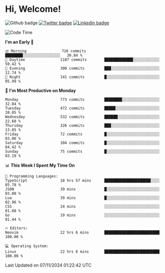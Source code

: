   # Hi, Welcome!
  ![Github badge](https://img.shields.io/github/followers/kraken-afk.svg?style=social&label=Follow&maxAge=2592000)
  [![Twitter badge](https://img.shields.io/badge/-Twitter-00acee?style=flat-square&logo=Twitter&logoColor=white)](https://twitter.com/trshppl)
  [![Linkedin badge](https://img.shields.io/badge/LinkedIn-0077B5?style=flat-square&logo=linkedin&logoColor=white)](https://www.linkedin.com/in/noveanrer)
<!--START_SECTION:waka-->
![Code Time](http://img.shields.io/badge/Code%20Time-410%20hrs%2055%20mins-blue)

**I'm an Early 🐤** 

```text
🌞 Morning                726 commits         ████████░░░░░░░░░░░░░░░░░   30.84 % 
🌆 Daytime                1187 commits        █████████████░░░░░░░░░░░░   50.42 % 
🌃 Evening                300 commits         ███░░░░░░░░░░░░░░░░░░░░░░   12.74 % 
🌙 Night                  141 commits         █░░░░░░░░░░░░░░░░░░░░░░░░   05.99 % 
```
📅 **I'm Most Productive on Monday** 

```text
Monday                   773 commits         ████████░░░░░░░░░░░░░░░░░   32.84 % 
Tuesday                  472 commits         █████░░░░░░░░░░░░░░░░░░░░   20.05 % 
Wednesday                532 commits         ██████░░░░░░░░░░░░░░░░░░░   22.60 % 
Thursday                 326 commits         ███░░░░░░░░░░░░░░░░░░░░░░   13.85 % 
Friday                   72 commits          █░░░░░░░░░░░░░░░░░░░░░░░░   03.06 % 
Saturday                 104 commits         █░░░░░░░░░░░░░░░░░░░░░░░░   04.42 % 
Sunday                   75 commits          █░░░░░░░░░░░░░░░░░░░░░░░░   03.19 % 
```


📊 **This Week I Spent My Time On** 

```text
💬 Programming Languages: 
TypeScript               18 hrs 57 mins      █████████████████████░░░░   85.78 % 
JSON                     39 mins             █░░░░░░░░░░░░░░░░░░░░░░░░   03.00 % 
Lua                      39 mins             █░░░░░░░░░░░░░░░░░░░░░░░░   02.96 % 
CSS                      24 mins             ░░░░░░░░░░░░░░░░░░░░░░░░░   01.88 % 
Go                       19 mins             ░░░░░░░░░░░░░░░░░░░░░░░░░   01.44 % 

🔥 Editors: 
Neovim                   22 hrs 6 mins       █████████████████████████   100.00 % 

💻 Operating System: 
Linux                    22 hrs 6 mins       █████████████████████████   100.00 % 
```


 Last Updated on 07/11/2024 01:22:42 UTC
<!--END_SECTION:waka-->